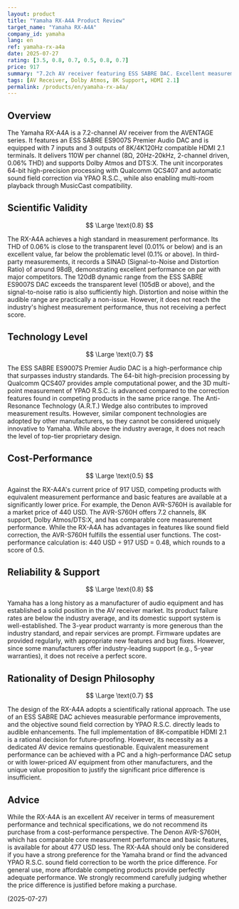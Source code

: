 ```yaml
---
layout: product
title: "Yamaha RX-A4A Product Review"
target_name: "Yamaha RX-A4A"
company_id: yamaha
lang: en
ref: yamaha-rx-a4a
date: 2025-07-27
rating: [3.5, 0.8, 0.7, 0.5, 0.8, 0.7]
price: 917
summary: "7.2ch AV receiver featuring ESS SABRE DAC. Excellent measurement performance but faces significant cost-performance challenges compared to competing models."
tags: [AV Receiver, Dolby Atmos, 8K Support, HDMI 2.1]
permalink: /products/en/yamaha-rx-a4a/
---
```


## Overview

The Yamaha RX-A4A is a 7.2-channel AV receiver from the AVENTAGE series. It features an ESS SABRE ES9007S Premier Audio DAC and is equipped with 7 inputs and 3 outputs of 8K/4K120Hz compatible HDMI 2.1 terminals. It delivers 110W per channel (8Ω, 20Hz-20kHz, 2-channel driven, 0.06% THD) and supports Dolby Atmos and DTS:X. The unit incorporates 64-bit high-precision processing with Qualcomm QCS407 and automatic sound field correction via YPAO R.S.C., while also enabling multi-room playback through MusicCast compatibility.

## Scientific Validity

$$ \Large \text{0.8} $$

The RX-A4A achieves a high standard in measurement performance. Its THD of 0.06% is close to the transparent level (0.01% or below) and is an excellent value, far below the problematic level (0.1% or above). In third-party measurements, it records a SINAD (Signal-to-Noise and Distortion Ratio) of around 98dB, demonstrating excellent performance on par with major competitors. The 120dB dynamic range from the ESS SABRE ES9007S DAC exceeds the transparent level (105dB or above), and the signal-to-noise ratio is also sufficiently high. Distortion and noise within the audible range are practically a non-issue. However, it does not reach the industry's highest measurement performance, thus not receiving a perfect score.

## Technology Level

$$ \Large \text{0.7} $$

The ESS SABRE ES9007S Premier Audio DAC is a high-performance chip that surpasses industry standards. The 64-bit high-precision processing by Qualcomm QCS407 provides ample computational power, and the 3D multi-point measurement of YPAO R.S.C. is advanced compared to the correction features found in competing products in the same price range. The Anti-Resonance Technology (A.R.T.) Wedge also contributes to improved measurement results. However, similar component technologies are adopted by other manufacturers, so they cannot be considered uniquely innovative to Yamaha. While above the industry average, it does not reach the level of top-tier proprietary design.

## Cost-Performance

$$ \Large \text{0.5} $$

Against the RX-A4A's current price of 917 USD, competing products with equivalent measurement performance and basic features are available at a significantly lower price. For example, the Denon AVR-S760H is available for a market price of 440 USD. The AVR-S760H offers 7.2 channels, 8K support, Dolby Atmos/DTS:X, and has comparable core measurement performance. While the RX-A4A has advantages in features like sound field correction, the AVR-S760H fulfills the essential user functions. The cost-performance calculation is: 440 USD ÷ 917 USD = 0.48, which rounds to a score of 0.5.

## Reliability & Support

$$ \Large \text{0.8} $$

Yamaha has a long history as a manufacturer of audio equipment and has established a solid position in the AV receiver market. Its product failure rates are below the industry average, and its domestic support system is well-established. The 3-year product warranty is more generous than the industry standard, and repair services are prompt. Firmware updates are provided regularly, with appropriate new features and bug fixes. However, since some manufacturers offer industry-leading support (e.g., 5-year warranties), it does not receive a perfect score.

## Rationality of Design Philosophy

$$ \Large \text{0.7} $$

The design of the RX-A4A adopts a scientifically rational approach. The use of an ESS SABRE DAC achieves measurable performance improvements, and the objective sound field correction by YPAO R.S.C. directly leads to audible enhancements. The full implementation of 8K-compatible HDMI 2.1 is a rational decision for future-proofing. However, its necessity as a dedicated AV device remains questionable. Equivalent measurement performance can be achieved with a PC and a high-performance DAC setup or with lower-priced AV equipment from other manufacturers, and the unique value proposition to justify the significant price difference is insufficient.

## Advice

While the RX-A4A is an excellent AV receiver in terms of measurement performance and technical specifications, we do not recommend its purchase from a cost-performance perspective. The Denon AVR-S760H, which has comparable core measurement performance and basic features, is available for about 477 USD less. The RX-A4A should only be considered if you have a strong preference for the Yamaha brand or find the advanced YPAO R.S.C. sound field correction to be worth the price difference. For general use, more affordable competing products provide perfectly adequate performance. We strongly recommend carefully judging whether the price difference is justified before making a purchase.

(2025-07-27)
